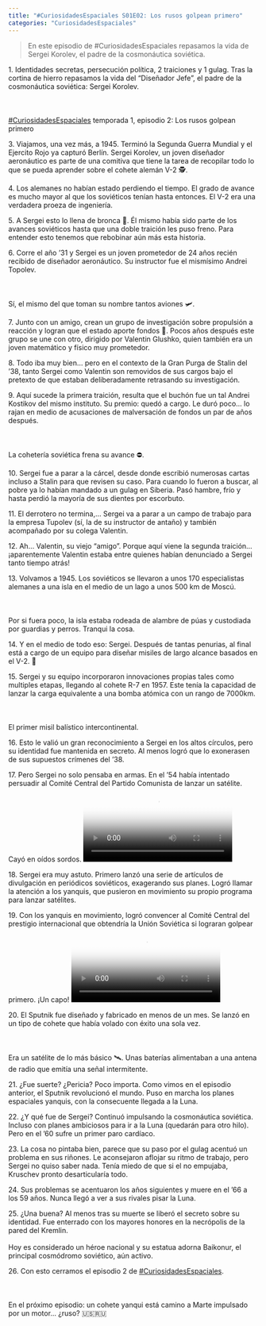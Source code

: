 ```yaml
---
title: "#CuriosidadesEspaciales S01E02: Los rusos golpean primero"
categories: "CuriosidadesEspaciales"
---
```

> En este episodio de #CuriosidadesEspaciales repasamos la vida de Sergei Korolev, el padre de la cosmonáutica soviética.

<div class="card-tweets" dir="auto">
    <p><span class="nop nop-start">1. </span> Identidades secretas, persecución política, 2 traiciones y 1 gulag. Tras la cortina de hierro repasamos la vida del “Diseñador Jefe”, el padre de la cosmonáutica soviética: Sergei Korolev.<br />
<br />
<br />
<br />
<a class="entity-hashtag" href="/hashtag/CuriosidadesEspaciales">#CuriosidadesEspaciales</a> temporada 1, episodio 2: Los rusos golpean primero <span class="entity-image"><a href="https://pbs.twimg.com/media/Eem9E5-WkAcFhpW.png" target="_blank"><img alt="" src="https://pbs.twimg.com/media/Eem9E5-WkAcFhpW.png" data-src="https://pbs.twimg.com/media/Eem9E5-WkAcFhpW.png"></a></span></p>
    <p><span class="nop nop-start">3. </span> Viajamos, una vez más, a 1945. Terminó la Segunda Guerra Mundial y el Ejercito Rojo ya capturó Berlín. Sergei Korolev, un joven diseñador aeronáutico es parte de una comitiva que tiene la tarea de recopilar todo lo que se pueda aprender sobre el cohete alemán V-2 🕵️. <span class="entity-image"><a href="https://pbs.twimg.com/media/Eem6ITJXsAEzVNZ.png" target="_blank"><img alt="" src="https://pbs.twimg.com/media/Eem6ITJXsAEzVNZ.png" data-src="https://pbs.twimg.com/media/Eem6ITJXsAEzVNZ.png"></a></span></p>
    <p><span class="nop nop-start">4. </span> Los alemanes no habían estado perdiendo el tiempo. El grado de avance es mucho mayor al que los soviéticos tenían hasta entonces. El V-2 era una verdadera proeza de ingeniería. <span class="entity-image"><a href="https://pbs.twimg.com/media/Eem6TSZX0AAmV-B.png" target="_blank"><img alt="" src="https://pbs.twimg.com/media/Eem6TSZX0AAmV-B.png" data-src="https://pbs.twimg.com/media/Eem6TSZX0AAmV-B.png"></a></span></p>
    <p><span class="nop nop-start">5. </span> A Sergei esto lo llena de bronca 🤬. Él mismo había sido parte de los avances soviéticos hasta que una doble traición les puso freno. Para entender esto tenemos que rebobinar aún más esta historia.</p>
    <p><span class="nop nop-start">6. </span> Corre el año ’31 y Sergei es un joven prometedor de 24 años recién recibido de diseñador aeronáutico. Su instructor fue el mismísimo Andrei Topolev. <br />
<br />
<br />
<br />
Sí, el mismo del que toman su nombre tantos aviones 🛩️. <span class="entity-image"><a href="https://pbs.twimg.com/media/Eem6h5XWoAApwZ3.png" target="_blank"><img alt="" src="https://pbs.twimg.com/media/Eem6h5XWoAApwZ3.png" data-src="https://pbs.twimg.com/media/Eem6h5XWoAApwZ3.png"></a></span></p>
    <p><span class="nop nop-start">7. </span> Junto con un amigo, crean un grupo de investigación sobre propulsión a reacción y logran que el estado aporte fondos 🚀. Pocos años después este grupo se une con otro, dirigido por Valentin Glushko, quien también era un joven matemático y físico muy prometedor.</p>
    <p><span class="nop nop-start">8. </span> Todo iba muy bien… pero en el contexto de la Gran Purga de Stalin del ’38, tanto Sergei como Valentin son removidos de sus cargos bajo el pretexto de que estaban deliberadamente retrasando su investigación.</p>
    <p><span class="nop nop-start">9. </span> Aquí sucede la primera traición, resulta que el buchón fue un tal Andrei Kostikov del mismo instituto. Su premio: quedó a cargo. Le duró poco… lo rajan en medio de acusaciones de malversación de fondos un par de años después. <br />
<br />
<br />
<br />
La cohetería soviética frena su avance ⛔.</p>
    <p><span class="nop nop-start">10. </span> Sergei fue a parar a la cárcel, desde donde escribió numerosas cartas incluso a Stalin para que revisen su caso. Para cuando lo fueron a buscar, al pobre ya lo habían mandado a un gulag en Siberia. Pasó hambre, frío y hasta perdió la mayoría de sus dientes por escorbuto. <span class="entity-image"><a href="https://pbs.twimg.com/media/Eem7aovXsAMBMIh.png" target="_blank"><img alt="" src="https://pbs.twimg.com/media/Eem7aovXsAMBMIh.png" data-src="https://pbs.twimg.com/media/Eem7aovXsAMBMIh.png"></a></span></p>
    <p><span class="nop nop-start">11. </span> El derrotero no termina,… Sergei va a parar a un campo de trabajo para la empresa Tupolev (sí, la de su instructor de antaño) y también acompañado por su colega Valentin.</p>
    <p><span class="nop nop-start">12. </span> Ah… Valentin, su viejo “amigo”. Porque aquí viene la segunda traición… ¡aparentemente Valentin estaba entre quienes habían denunciado a Sergei tanto tiempo atrás! <span class="entity-image"><a href="https://pbs.twimg.com/media/Eem7ipyXsAI0quQ.png" target="_blank"><img alt="" src="https://pbs.twimg.com/media/Eem7ipyXsAI0quQ.png" data-src="https://pbs.twimg.com/media/Eem7ipyXsAI0quQ.png"></a></span></p>
    <p><span class="nop nop-start">13. </span> Volvamos a 1945. Los soviéticos se llevaron a unos 170 especialistas alemanes a una isla en el medio de un lago a unos 500 km de Moscú. <br />
<br />
<br />
<br />
Por si fuera poco, la isla estaba rodeada de alambre de púas y custodiada por guardias y perros. Tranqui la cosa. <span class="entity-image"><a href="https://pbs.twimg.com/media/Eem7neiXsAklxkt.png" target="_blank"><img alt="" src="https://pbs.twimg.com/media/Eem7neiXsAklxkt.png" data-src="https://pbs.twimg.com/media/Eem7neiXsAklxkt.png"></a></span></p>
    <p><span class="nop nop-start">14. </span> Y en el medio de todo eso: Sergei. Después de tantas penurias, al final está a cargo de un equipo para diseñar misiles de largo alcance basados en el V-2. 🚀</p>
    <p><span class="nop nop-start">15. </span> Sergei y su equipo incorporaron innovaciones propias tales como multiples etapas, llegando al cohete R-7 en 1957. Este tenía la capacidad de lanzar la carga equivalente a una bomba atómica con un rango de 7000km.<br />
<br />
<br />
<br />
El primer misil balístico intercontinental. <span class="entity-image"><a href="https://pbs.twimg.com/media/Eem78IZXkAIozcB.png" target="_blank"><img alt="" src="https://pbs.twimg.com/media/Eem78IZXkAIozcB.png" data-src="https://pbs.twimg.com/media/Eem78IZXkAIozcB.png"></a></span></p>
    <p><span class="nop nop-start">16. </span> Esto le valió un gran reconocimiento a Sergei en los altos círculos, pero su identidad fue mantenida en secreto. Al menos logró que lo exonerasen de sus supuestos crímenes del ’38.</p>
    <p><span class="nop nop-start">17. </span> Pero Sergei no solo pensaba en armas. En el ’54 había intentado persuadir al Comité Central del Partido Comunista de lanzar un satélite. Cayó en oídos sordos. <span class="entity-video-gif"><video autoplay loop controls poster="https://pbs.twimg.com/tweet_video_thumb/Eem9NQtXYAETHTV.jpg"><source src="https://video.twimg.com/tweet_video/Eem9NQtXYAETHTV.mp4" type="video/mp4"><img alt="Simpsons Invisible Typewriter GIF" src="https://pbs.twimg.com/tweet_video_thumb/Eem9NQtXYAETHTV.jpg"></video></span></p>
    <p><span class="nop nop-start">18. </span> Sergei era muy astuto. Primero lanzó una serie de artículos de divulgación en periódicos soviéticos, exagerando sus planes. Logró llamar la atención a los yanquis, que pusieron en movimiento su propio programa para lanzar satélites.</p>
    <p><span class="nop nop-start">19. </span> Con los yanquis en movimiento, logró convencer al Comité Central del prestigio internacional que obtendría la Unión Soviética si lograran golpear primero. ¡Un capo! <span class="entity-video-gif"><video autoplay loop controls poster="https://pbs.twimg.com/tweet_video_thumb/Eem9ODhWkAAl47I.jpg"><source src="https://video.twimg.com/tweet_video/Eem9ODhWkAAl47I.mp4" type="video/mp4"><img alt="Tim And Eric Omg GIF" src="https://pbs.twimg.com/tweet_video_thumb/Eem9ODhWkAAl47I.jpg"></video></span></p>
    <p><span class="nop nop-start">20. </span> El Sputnik fue diseñado y fabricado en menos de un mes. Se lanzó en un tipo de cohete que había volado con éxito una sola vez. <br />
<br />
<br />
<br />
Era un satélite de lo más básico 🛰️. Unas baterías alimentaban a una antena de radio que emitía una señal intermitente. <span class="entity-image"><a href="https://pbs.twimg.com/media/Eem8gbGWoAEnnm8.png" target="_blank"><img alt="" src="https://pbs.twimg.com/media/Eem8gbGWoAEnnm8.png" data-src="https://pbs.twimg.com/media/Eem8gbGWoAEnnm8.png"></a></span></p>
    <p><span class="nop nop-start">21. </span> ¿Fue suerte? ¿Pericia? Poco importa. Como vimos en el episodio anterior, el Sputnik revolucionó el mundo. Puso en marcha los planes espaciales yanquis, con la consecuente llegada a la Luna.</p>
    <p><span class="nop nop-start">22. </span> ¿Y qué fue de Sergei? Continuó impulsando la cosmonáutica soviética. Incluso con planes ambiciosos para ir a la Luna (quedarán para otro hilo). Pero en el ’60 sufre un primer paro cardíaco.</p>
    <p><span class="nop nop-start">23. </span> La cosa no pintaba bien, parece que su paso por el gulag acentuó un problema en sus riñones. Le aconsejaron aflojar su ritmo de trabajo, pero Sergei no quiso saber nada. Tenía miedo de que si el no empujaba, Kruschev pronto desarticularía todo.</p>
    <p><span class="nop nop-start">24. </span> Sus problemas se acentuaron los años siguientes y muere en el ’66 a los 59 años. Nunca llegó a ver a sus rivales pisar la Luna.</p>
    <p><span class="nop nop-start">25. </span> ¿Una buena? Al menos tras su muerte se liberó el secreto sobre su identidad. Fue enterrado con los mayores honores en la necrópolis de la pared del Kremlin.<br />
<br />
Hoy es considerado un héroe nacional y su estatua adorna Baikonur, el principal cosmódromo soviético, aún activo. <span class="entity-image"><a href="https://pbs.twimg.com/media/Eem82LwWsAQwuce.png" target="_blank"><img alt="" src="https://pbs.twimg.com/media/Eem82LwWsAQwuce.png" data-src="https://pbs.twimg.com/media/Eem82LwWsAQwuce.png"></a></span></p>
    <p><span class="nop nop-start">26. </span> Con esto cerramos el episodio 2 de <a class="entity-hashtag" href="/hashtag/CuriosidadesEspaciales">#CuriosidadesEspaciales</a>.<br />
<br />
<br />
<br />
En el próximo episodio: un cohete yanqui está camino a Marte impulsado por un motor… ¿ruso? 🇺🇸🇷🇺</p>
</div>

